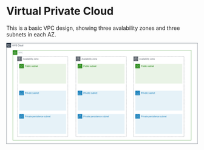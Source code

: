 # Virtual Private Cloud

This is a basic VPC design, showing three avalability zones and three subnets in each AZ.

![VPC](vpc.png)